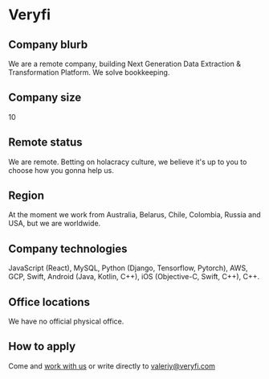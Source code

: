 # Veryfi

## Company blurb

We are a remote company, building Next Generation Data Extraction & Transformation Platform. We solve bookkeeping.

## Company size

10

## Remote status

We are remote. Betting on holacracy culture, we believe it's up to you to choose how you gonna help us.

## Region

At the moment we work from Australia, Belarus, Chile, Colombia, Russia and USA, but we are worldwide.

## Company technologies

JavaScript (React), MySQL, Python (Django, Tensorflow, Pytorch), AWS, GCP, Swift, Android (Java, Kotlin, C++), iOS (Objective-C, Swift, C++), C++.

## Office locations

We have no official physical office.

## How to apply

Come and [work with us](https://angel.co/company/veryfi/jobs) or write directly to valeriy@veryfi.com
